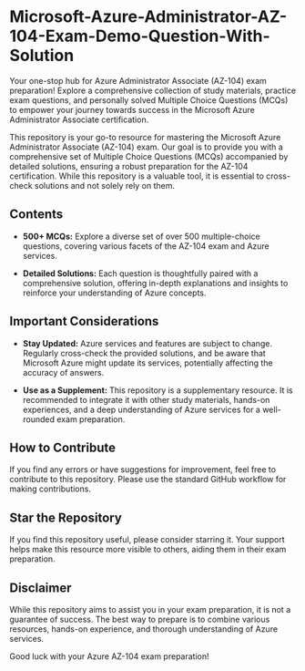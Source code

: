 # Microsoft-Azure-Administrator-AZ-104-Exam-Demo-Question-With-Solution
Your one-stop hub for Azure Administrator Associate (AZ-104) exam preparation! Explore a comprehensive collection of study materials, practice exam questions, and personally solved Multiple Choice Questions (MCQs) to empower your journey towards success in the Microsoft Azure Administrator Associate certification. 

This repository is your go-to resource for mastering the Microsoft Azure Administrator Associate (AZ-104) exam. Our goal is to provide you with a comprehensive set of Multiple Choice Questions (MCQs) accompanied by detailed solutions, ensuring a robust preparation for the AZ-104 certification. While this repository is a valuable tool, it is essential to cross-check solutions and not solely rely on them.

## Contents

- **500+ MCQs:** Explore a diverse set of over 500 multiple-choice questions, covering various facets of the AZ-104 exam and Azure services.

- **Detailed Solutions:** Each question is thoughtfully paired with a comprehensive solution, offering in-depth explanations and insights to reinforce your understanding of Azure concepts.

## Important Considerations

- **Stay Updated:** Azure services and features are subject to change. Regularly cross-check the provided solutions, and be aware that Microsoft Azure might update its services, potentially affecting the accuracy of answers.

- **Use as a Supplement:** This repository is a supplementary resource. It is recommended to integrate it with other study materials, hands-on experiences, and a deep understanding of Azure services for a well-rounded exam preparation.

## How to Contribute

If you find any errors or have suggestions for improvement, feel free to contribute to this repository. Please use the standard GitHub workflow for making contributions.

## Star the Repository

If you find this repository useful, please consider starring it. Your support helps make this resource more visible to others, aiding them in their exam preparation.

## Disclaimer

While this repository aims to assist you in your exam preparation, it is not a guarantee of success. The best way to prepare is to combine various resources, hands-on experience, and thorough understanding of Azure services.

Good luck with your Azure AZ-104 exam preparation!
